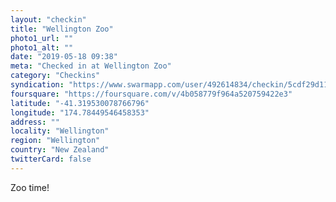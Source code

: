 ```yaml
---
layout: "checkin"
title: "Wellington Zoo"
photo1_url: ""
photo1_alt: ""
date: "2019-05-18 09:38"
meta: "Checked in at Wellington Zoo"
category: "Checkins"
syndication: "https://www.swarmapp.com/user/492614834/checkin/5cdf29d112c8f0002c803d4e"
foursquare: "https://foursquare.com/v/4b058779f964a520759422e3"
latitude: "-41.319530078766796"
longitude: "174.78449546458353"
address: ""
locality: "Wellington"
region: "Wellington"
country: "New Zealand"
twitterCard: false
---
```

Zoo time!
